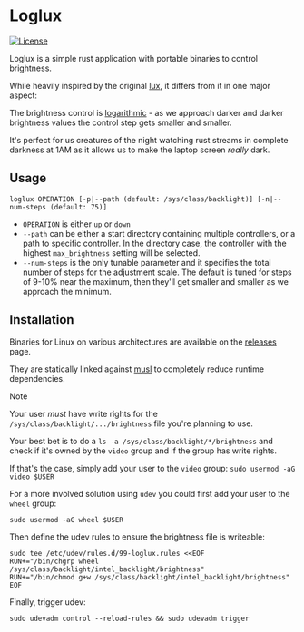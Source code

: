 Loglux
======

[![License](https://img.shields.io/badge/license-UNLICENSE-blue.svg?style=flat)](https://github.com/rarescosma/loglux/blob/master/UNLICENSE)

Loglux is a simple rust application with portable binaries to control brightness.

While heavily inspired by the original [lux][lux], it differs from it in one major aspect:

The brightness control is [logarithmic][weber-fechner] - as we approach darker and
darker brightness values the control step gets smaller and smaller.

It's perfect for us creatures of the night watching rust streams in complete
darkness at 1AM as it allows us to make the laptop screen *really* dark.

## Usage

```
loglux OPERATION [-p|--path (default: /sys/class/backlight)] [-n|--num-steps (default: 75)]
```

* `OPERATION` is either `up` or `down`
* `--path` can be either a start directory containing multiple controllers, or a path to specific controller.
  In the directory case, the controller with the highest `max_brightness` setting will be selected.
* `--num-steps` is the only tunable parameter and it specifies the total number of steps for the
  adjustment scale. The default is tuned for steps of 9-10% near the maximum, then they'll get smaller
  and smaller as we approach the minimum.

## Installation

Binaries for Linux on various architectures are available on the [releases][releases] page.

They are statically linked against [musl][musl] to completely reduce runtime dependencies.

> [!NOTE] 
> Your user _must_ have write rights for the `/sys/class/backlight/.../brightness`
> file you're planning to use.
>
> Your best bet is to do a `ls -a /sys/class/backlight/*/brightness` and check if
> it's owned by the `video` group and if the group has write rights.
>
> If that's the case, simply add your user to the `video` group: `sudo usermod -aG video $USER`
>
> For a more involved solution using `udev` you could first add your user to the `wheel` group:
> 
> ```
> sudo usermod -aG wheel $USER
> ```
>
> Then define the udev rules to ensure the brightness file is writeable:
>
> ```
> sudo tee /etc/udev/rules.d/99-loglux.rules <<EOF
> RUN+="/bin/chgrp wheel /sys/class/backlight/intel_backlight/brightness"
> RUN+="/bin/chmod g+w /sys/class/backlight/intel_backlight/brightness"
> EOF
> ```
>
> Finally, trigger udev: 
>
> ```
> sudo udevadm control --reload-rules && sudo udevadm trigger
> ```

[lux]: https://github.com/Ventto/lux

[weber-fechner]: https://en.wikipedia.org/wiki/Weber%E2%80%93Fechner_law

[releases]: https://github.com/rarescosma/loglux/releases

[musl]: https://musl.libc.org/
